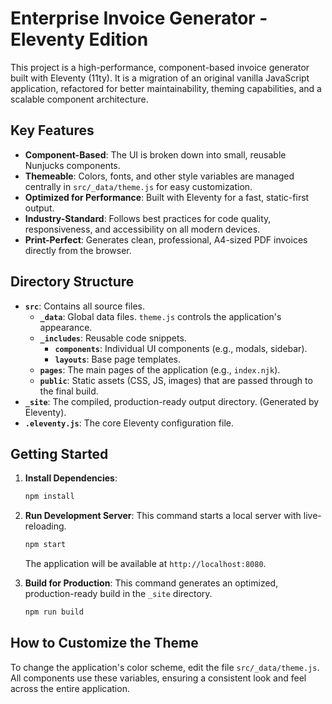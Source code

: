 # Enterprise Invoice Generator - Eleventy Edition

This project is a high-performance, component-based invoice generator built with Eleventy (11ty). It is a migration of an original vanilla JavaScript application, refactored for better maintainability, theming capabilities, and a scalable component architecture.

## Key Features

- **Component-Based**: The UI is broken down into small, reusable Nunjucks components.
- **Themeable**: Colors, fonts, and other style variables are managed centrally in `src/_data/theme.js` for easy customization.
- **Optimized for Performance**: Built with Eleventy for a fast, static-first output.
- **Industry-Standard**: Follows best practices for code quality, responsiveness, and accessibility on all modern devices.
- **Print-Perfect**: Generates clean, professional, A4-sized PDF invoices directly from the browser.

## Directory Structure

- **`src`**: Contains all source files.
  - **`_data`**: Global data files. `theme.js` controls the application's appearance.
  - **`_includes`**: Reusable code snippets.
    - **`components`**: Individual UI components (e.g., modals, sidebar).
    - **`layouts`**: Base page templates.
  - **`pages`**: The main pages of the application (e.g., `index.njk`).
  - **`public`**: Static assets (CSS, JS, images) that are passed through to the final build.
- **`_site`**: The compiled, production-ready output directory. (Generated by Eleventy).
- **`.eleventy.js`**: The core Eleventy configuration file.

## Getting Started

1.  **Install Dependencies**:
    ```bash
    npm install
    ```
2.  **Run Development Server**:
    This command starts a local server with live-reloading.
    ```bash
    npm start
    ```
    The application will be available at `http://localhost:8080`.

3.  **Build for Production**:
    This command generates an optimized, production-ready build in the `_site` directory.
    ```bash
    npm run build
    ```

## How to Customize the Theme

To change the application's color scheme, edit the file `src/_data/theme.js`. All components use these variables, ensuring a consistent look and feel across the entire application.